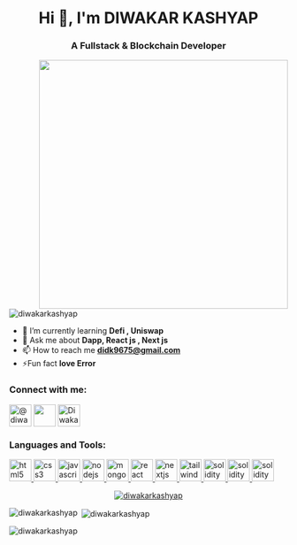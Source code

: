 

<h1 align="center">Hi 👋, I'm DIWAKAR KASHYAP</h1>
<h3 align="center" color=red>A Fullstack & Blockchain Developer</h3>


<img align="right" width=450 margin="10px" src ="https://blogger.googleusercontent.com/img/b/R29vZ2xl/AVvXsEjoLnF-XP3ukT4kJm-qI54u3RqORHi5XimQKLgfi1mZyRFWVxvA1edm0Vl1g0S-gXZEzQB1pVFYzgbEcIB15wt1YNTeu-bkITTs10IMf8tWPylY_rbBquGZev7TLBjxG6xYCzxOwVT5EvqNMe0oNCXQwIxDrwvPFnePLLsGk5rgLn3ctZVj13IiZpnJ/s1200/5927911.gif" />

<p align="left">
    <img src="https://komarev.com/ghpvc/?username=diwakarkashyap&label=Profile%20views&color=0e75b6&style=flat"
        alt="diwakarkashyap" />
</p>





- 🌱 I’m currently learning **Defi , Uniswap** 
- 💬 Ask me about **Dapp, React js , Next js**
- 📫 How to reach me **didk9675@gmail.com** 
- ⚡Fun fact **love Error**

<h3 align="left">Connect with me:</h3>
<p align="left">
    <a href="https://twitter.com/@diwakar_766" target="blank"><img align="center"
            src="https://cdn-icons-png.flaticon.com/512/3256/3256013.png" alt="@diwakar_766" height="40"
            width="40" /></a>
    <a href="https://linkedin.com/in/diwakar-kashyap-317a5223b/" target="blank"><img align="center"
            src="https://cdn-icons-png.flaticon.com/512/174/174857.png" height="40" width="40" /></a>
    <a href="https://discord.gg/Diwakar#6919" target="blank"><img align="center"
            src="https://cdn-icons-png.flaticon.com/512/5968/5968756.png" alt="Diwakar#6919" height="40"
            width="40" /></a>

</p>

<h3 align="left">Languages and Tools:</h3>
<p align="left">

<a href="https://www.w3.org/html/" target="_blank" rel="noreferrer">
    <img src="https://cdn-icons-png.flaticon.com/512/1051/1051277.png" alt="html5" width="40" height="40" />
</a>
<a href="https://www.w3schools.com/css/" target="_blank" rel="noreferrer">
    <img src="https://cdn-icons-png.flaticon.com/512/732/732190.png" alt="css3" width="40" height="40" />
</a>
<a href="https://developer.mozilla.org/en-US/docs/Web/JavaScript" target="_blank" rel="noreferrer">
    <img src="https://cdn-icons-png.flaticon.com/512/5968/5968292.png" alt="javascript" width="40" height="40" />
</a>
<a href="https://nodejs.org" target="_blank" rel="noreferrer">
    <img src="https://cdn.freebiesupply.com/logos/large/2x/nodejs-1-logo-png-transparent.png" alt="nodejs"
        width="40" height="40" />
</a>
<a href="https://www.mongodb.com/" target="_blank" rel="noreferrer">
    <img src="https://pbs.twimg.com/profile_images/1452637606559326217/GFz_P-5e_400x400.png" alt="mongodb"
        width="40" height="40" />
</a>
<a href="https://reactjs.org/" target="_blank" rel="noreferrer">
    <img src="https://cdn-icons-png.flaticon.com/512/1260/1260667.png" alt="react" width="40" height="40" />
</a>
<a href="https://nextjs.org/" target="_blank" rel="noreferrer">
    <img src="https://cdn.worldvectorlogo.com/logos/nextjs-2.svg" alt="nextjs" width="40" height="40" />
</a>
<a href="https://tailwindcss.com/" target="_blank" rel="noreferrer">
    <img src="https://www.vectorlogo.zone/logos/tailwindcss/tailwindcss-icon.svg" alt="tailwind" width="40"
        height="40" />
</a>
<a href="https://soliditylang.org/" target="_blank" rel="noreferrer">
    <img src="https://smartcontractprogrammer.com/static/media/solidity-app.0623e708.svg" alt="solidity" width="40"
        height="40" />
</a>
<a href="https://docs.ethers.org/v5/" target="_blank" rel="noreferrer">
    <img src="https://21870089.fs1.hubspotusercontent-na1.net/hubfs/21870089/ethersjs.png" alt="solidity" width="40"
        height="40" />
</a>
<a href="https://hardhat.org/" target="_blank" rel="noreferrer">
    <img src="https://d31ygswzsyecnt.cloudfront.net/grants/32b6fabb70180e949a0490be4d9f1a2d/Hardhat-color-logotype-vertical.svg"
        alt="solidity" width="40" height="40" />
</a>
    
    
</p>

<p align="center" >
    <a href="https://github.com/ryo-ma/github-profile-trophy"><img
            src="https://github-profile-trophy.vercel.app/?username=diwakarkashyap&theme=matrix&margin-h=15&margin-w=10" alt="diwakarkashyap" /></a>
</p>

<p>
    <img align="left"
        src="https://github-readme-stats.vercel.app/api/top-langs?username=diwakarkashyap&show_icons=true&theme=blue-green"
        alt="diwakarkashyap" />
</p>

<p>
    &nbsp;<img align="center"
        src="https://github-readme-stats.vercel.app/api?username=diwakarkashyap&theme=blue-green&show_icons=true"
        alt="diwakarkashyap" />
</p>

<p>
    <img align="center" src="https://github-readme-streak-stats.herokuapp.com/?user=diwakarkashyap&theme=tokyonight"
        alt="diwakarkashyap" />
</p>
